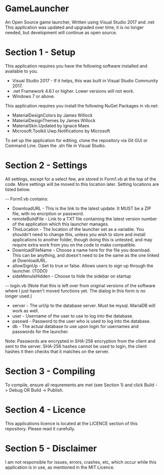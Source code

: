 # GameLauncher
An Open Source game launcher, Written using Visual Studio 2017 and .net
This application was updated and upgraded over time, it is no longer needed, but development will continue as open source.

# Section 1 - Setup
This application requires you have the following software installed and available to you.
* Visual Studio 2017 - If it helps, this was built in Visual Studio Community 2017.
* .net Framework 4.6.1 or higher. Lower versions will not work.
* Windows 7 or above.

This application requires you install the following NuGet Packages in vb.net: 
* MaterialDesignColors by James Willock
* MaterialDesignThemes by James Willock
* MaterialSkin.Updated by Ignace Maes
* Microsoft.Toolkit.Uwp.Notifications by Microsoft

To set up the application for editing, clone the repository via Git GUI or Command Line. Open the .sln file in Visual Studio.

# Section 2 - Settings
All settings, except for a select few, are stored in Form1.vb at the top of the code. More settings will be moved to this location later.
Setting locations are listed below.

-- Form1.vb contains: 
* DownloadURL - This is the link to the latest update. It MUST be a ZIP file, with no encrption or password.
* remoteBuildFile - Link to a TXT file containing the latest version number of the application which this launcher manages.
* ThisLocation - The location of the launcher set as a variable. You shouldn't need to change this, unless you wish to store and install applications to another folder, though doing this is untested, and may require extra work from you on the code to make compatible.
* DownloadFileName - Choose a name here for the file you download. This can be anything, and doesn't need to be the same as the one linked at DownloadURL.
* allowSignUp - Set to true or false. Allows users to sign up through the launcher. (TODO)
* sideMenuIsHidden - Choose to hide the sidebar on startup

-- login.vb
(Note that this is left over from original versions of the software where I just haven't moved functions yet. The dialog in this form is no longer used.)

* server - The url/ip to the database server. Must be mysql. MariaDB will work as well.
* user - Username of the user to use to log into the database.
* passwd - Password to the user who is used to log into the database.
* db - The actual database to use upon login for usernames and passwords for the launcher.

Note: Passwords are encrypted in SHA-256 encryption from the client and sent to the server. SHA-256 hashes cannot be used to login, the client hashes it then checks that it matches on the server.

# Section 3 - Compiling
To compile, ensure all requrements are met (see Section 1) and click Build -> Debug OR Build -> Publish.

# Section 4 - Licence
This applications licence is located at the LICENCE section of this repository. Please read it carefully.

# Section 5 - Disclaimer
I am not responsible for issues, errors, crashes, etc, which occur while this application is in use, as mentioned in the MIT Licence.

